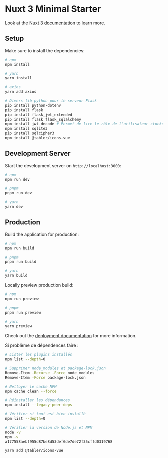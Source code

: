 # Nuxt 3 Minimal Starter

Look at the [Nuxt 3 documentation](https://nuxt.com/docs/getting-started/introduction) to learn more.

## Setup

Make sure to install the dependencies:

```bash
# npm
npm install

# yarn
yarn install

# axios
yarn add axios

# Divers lib python pour le serveur Flask
pip install python-dotenv
pip install flask
pip install flask_jwt_extended
pip install flask flask_sqlalchemy
npm install jwt-decode # Permet de lire le rôle de l'utilisateur stocker dans son token JWT
npm install sqlite3
pip install sqlcipher3
npm install @tabler/icons-vue


```

## Development Server

Start the development server on `http://localhost:3000`:

```bash
# npm
npm run dev

# pnpm
pnpm run dev

# yarn
yarn dev
```

## Production

Build the application for production:

```bash
# npm
npm run build

# pnpm
pnpm run build

# yarn
yarn build
```

Locally preview production build:

```bash
# npm
npm run preview

# pnpm
pnpm run preview

# yarn
yarn preview
```

Check out the [deployment documentation](https://nuxt.com/docs/getting-started/deployment) for more information.

Si problème de dépendences faire :

```bash
# Lister les plugins installés
npm list --depth=0

# Supprimer node_modules et package-lock.json
Remove-Item -Recurse -Force node_modules
Remove-Item -Force package-lock.json

# Nettoyer le cache NPM
npm cache clean --force

# Réinstaller les dépendances
npm install --legacy-peer-deps

# Vérifier si tout est bien installé
npm list --depth=0

# Vérifier la version de Node.js et NPM
node -v
npm -v
a177558aebf955d87be8d53def6de7de72f35cffd0319768

yarn add @tabler/icons-vue

```